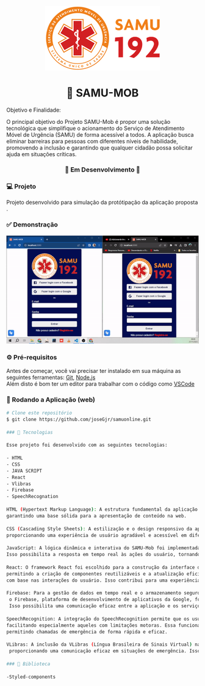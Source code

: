 <h4 align="center">
    <img src="src/assets/Samu-logo.png" alt="">

</h4>

<h1 align="center">
    🚀 SAMU-MOB
</h1>

<p align="# Projeto SAMU-Mob: Inovação e Acessibilidade na Chamada de Emergência

No cenário atual, a tecnologia desempenha um papel crucial em diversas áreas, e a saúde não é exceção.
O Projeto SAMU-Mob surge como uma proposta inovadora que visa melhorar a acessibilidade
e eficiência no processo de chamada de emergência, proporcionando uma aplicação ágil e intuitiva para usuários de todas as habilidades.

## Objetivo e Finalidade:

O principal objetivo do Projeto SAMU-Mob é propor uma solução tecnológica que simplifique
o acionamento do Serviço de Atendimento Móvel de Urgência (SAMU) de forma acessível a todos.
A aplicação busca eliminar barreiras para pessoas com diferentes níveis de habilidade, 
promovendo a inclusão e garantindo que qualquer cidadão possa solicitar ajuda em situações críticas.</p>




<h3 align="center"> 
🚧  Em Desenvolvimento  🚧
</h3>



### 💻 Projeto
Projeto desenvolvido para simulação da protótipação da aplicação proposta .

### ✅ Demonstração
<h4 align="center">
    <img src="src/assets/ezgif.com-video-to-gif.gif"" alt="">

</h4>

### ⚙ Pré-requisitos

Antes de começar, você vai precisar ter instalado em sua máquina as seguintes ferramentas:
[Git](https://git-scm.com), [Node.js](https://nodejs.org/en/)  
Além disto é bom ter um editor para trabalhar com o código como [VSCode](https://code.visualstudio.com/)

### 📗 Rodando a Aplicação (web)

```bash
# Clone este repositório
$ git clone https://github.com/joseGjr/samuonline.git

### 🚀 Tecnologias

Esse projeto foi desenvolvido com as seguintes tecnologias:

- HTML
- CSS
- JAVA SCRIPT
- React
- Vlibras
- Firebase
- SpeechRecognation

HTML (Hypertext Markup Language): A estrutura fundamental da aplicação foi construída com HTML,
garantindo uma base sólida para a apresentação de conteúdo na web.

CSS (Cascading Style Sheets): A estilização e o design responsivo da aplicação foram desenvolvidos com CSS,
proporcionando uma experiência de usuário agradável e acessível em diferentes dispositivos e tamanhos de tela.

JavaScript: A lógica dinâmica e interativa do SAMU-Mob foi implementada utilizando JavaScript.
Isso possibilita a resposta em tempo real às ações do usuário, tornando a aplicação mais fluida e eficiente.

React: O framework React foi escolhido para a construção da interface do usuário (UI),
permitindo a criação de componentes reutilizáveis e a atualização eficiente da interface
com base nas interações do usuário. Isso contribui para uma experiência mais intuitiva e responsiva.

Firebase: Para a gestão de dados em tempo real e o armazenamento seguro das informações dos usuários,
 o Firebase, plataforma de desenvolvimento de aplicativos da Google, foi integrado ao SAMU-Mob.
 Isso possibilita uma comunicação eficaz entre a aplicação e os serviços de emergência.

SpeechRecognition: A integração do SpeechRecognition permite que os usuários se comuniquem através   do reconhecimento de voz,
facilitando especialmente aqueles com limitações motoras. Essa funcionalidade amplia a acessibilidade,
permitindo chamadas de emergência de forma rápida e eficaz.

VLibras: A inclusão da VLibras (Língua Brasileira de Sinais Virtual) na aplicação garante acessibilidade para usuários surdos,
 proporcionando uma comunicação eficaz em situações de emergência. Isso é fundamental para garantir que a aplicação atenda a todos, independentemente das habilidades auditivas.

### 📕 Biblioteca

-Styled-components
